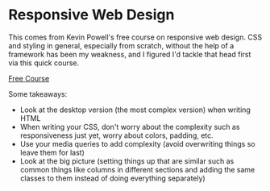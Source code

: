 # Responsive Web Design

This comes from Kevin Powell's free course on responsive web design. CSS and styling in general, especially from scratch, without the help of a framework has been my weakness, and I figured I'd tackle that head first via this quick course.

[Free Course](https://www.youtube.com/watch?v=bn-DQCifeQQ)

Some takeaways:

- Look at the desktop version (the most complex version) when writing HTML
- When writing your CSS, don't worry about the complexity such as responsiveness just yet, worry about colors, padding, etc.
- Use your media queries to add complexity (avoid overwriting things so leave them for last)
- Look at the big picture (setting things up that are similar such as common things like columns in different sections and adding the same classes to them instead of doing everything separately)
